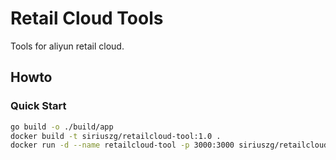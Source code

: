 # Retail Cloud Tools

Tools for aliyun retail cloud.

## Howto

### Quick Start

```bash
go build -o ./build/app
docker build -t siriuszg/retailcloud-tool:1.0 .
docker run -d --name retailcloud-tool -p 3000:3000 siriuszg/retailcloud-tool:1.0
```
